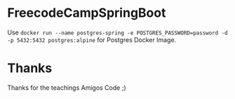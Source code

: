 # FreecodeCampSpringBoot

Use ``` docker run --name postgres-spring -e POSTGRES_PASSWORD=password -d -p 5432:5432 postgres:alpine ``` for Postgres Docker Image.

# Thanks 
Thanks for the teachings Amigos Code ;) 
